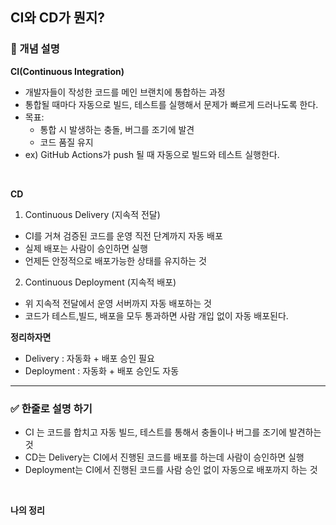 ## CI와 CD가 뭔지?

### 🧠 개념 설명

**CI(Continuous Integration)**
- 개발자들이 작성한 코드를 메인 브랜치에 통합하는 과정
- 통합될 때마다 자동으로 빌드, 테스트를 실행해서 문제가 빠르게 드러나도록 한다.
- 목표:
  - 통합 시 발생하는 충돌, 버그를 조기에 발견
  - 코드 품질 유지
- ex) GitHub Actions가 push 될 때 자동으로 빌드와 테스트 실행한다.

<br/>

**CD**
1. Continuous Delivery (지속적 전달)
  - CI를 거쳐 검증된 코드를 운영 직전 단계까지 자동 배포
  - 실제 배포는 사람이 승인하면 실행
  - 언제든 안정적으로 배포가능한 상태를 유지하는 것

2. Continuous Deployment (지속적 배포)
  - 위 지속적 전달에서 운영 서버까지 자동 배포하는 것
  - 코드가 테스트,빌드, 배포을 모두 통과하면 사람 개입 없이 자동 배포된다.

**정리하자면**
- Delivery : 자동화 + 배포 승인 필요
- Deployment : 자동화 + 배포 승인도 자동


---
### ✅ 한줄로 설명 하기
- CI 는 코드를 합치고 자동 빌드, 테스트를 통해서 충돌이나 버그를 조기에 발견하는것
- CD는 Delivery는 CI에서 진행된 코드를 배포를 하는데 사람이 승인하면 실행
- Deployment는 CI에서 진행된 코드를 사람 승인 없이 자동으로 배포까지 하는 것

<br/>

**나의 정리**
